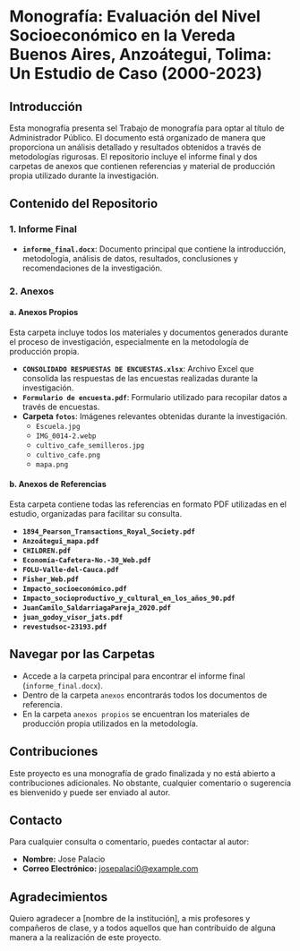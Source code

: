 # Monografía: Evaluación del Nivel Socioeconómico en la Vereda Buenos Aires, Anzoátegui, Tolima: Un Estudio de Caso (2000-2023)

## Introducción

Esta monografía presenta sel Trabajo de monografía para optar al título de Administrador Público. El documento está organizado de manera que proporciona un análisis detallado y resultados obtenidos a través de metodologías rigurosas. El repositorio incluye el informe final y dos carpetas de anexos que contienen referencias y material de producción propia utilizado durante la investigación.

## Contenido del Repositorio

### 1. Informe Final
- **`informe_final.docx`**: Documento principal que contiene la introducción, metodología, análisis de datos, resultados, conclusiones y recomendaciones de la investigación.

### 2. Anexos

#### a. Anexos Propios
Esta carpeta incluye todos los materiales y documentos generados durante el proceso de investigación, especialmente en la metodología de producción propia.
- **`CONSOLIDADO RESPUESTAS DE ENCUESTAS.xlsx`**: Archivo Excel que consolida las respuestas de las encuestas realizadas durante la investigación.
- **`Formulario de encuesta.pdf`**: Formulario utilizado para recopilar datos a través de encuestas.
- **Carpeta `fotos`**: Imágenes relevantes obtenidas durante la investigación.
  - `Escuela.jpg`
  - `IMG_0014-2.webp`
  - `cultivo_cafe_semilleros.jpg`
  - `cultivo_cafe.png`
  - `mapa.png`

#### b. Anexos de Referencias
Esta carpeta contiene todas las referencias en formato PDF utilizadas en el estudio, organizadas para facilitar su consulta.
- **`1894_Pearson_Transactions_Royal_Society.pdf`**
- **`Anzoátegui_mapa.pdf`**
- **`CHILDREN.pdf`**
- **`Economía-Cafetera-No.-30_Web.pdf`**
- **`FOLU-Valle-del-Cauca.pdf`**
- **`Fisher_Web.pdf`**
- **`Impacto_socioeconómico.pdf`**
- **`Impacto_socioproductivo_y_cultural_en_los_años_90.pdf`**
- **`JuanCamilo_SaldarriagaPareja_2020.pdf`**
- **`juan_godoy_visor_jats.pdf`**
- **`revestudsoc-23193.pdf`**

## Navegar por las Carpetas

- Accede a la carpeta principal para encontrar el informe final (`informe_final.docx`).
- Dentro de la carpeta `anexos` encontrarás todos los documentos de referencia.
- En la carpeta `anexos propios` se encuentran los materiales de producción propia utilizados en la metodología.

## Contribuciones

Este proyecto es una monografía de grado finalizada y no está abierto a contribuciones adicionales. No obstante, cualquier comentario o sugerencia es bienvenido y puede ser enviado al autor.

## Contacto

Para cualquier consulta o comentario, puedes contactar al autor:

- **Nombre:** Jose Palacio
- **Correo Electrónico:** josepalaci0@example.com

## Agradecimientos

Quiero agradecer a [nombre de la institución], a mis profesores y compañeros de clase, y a todos aquellos que han contribuido de alguna manera a la realización de este proyecto.


